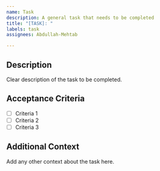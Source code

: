 ```yaml
---
name: Task
description: A general task that needs to be completed
title: "[TASK]: "
labels: task
assignees: Abdullah-Mehtab

---
```


## Description
Clear description of the task to be completed.

## Acceptance Criteria
- [ ] Criteria 1
- [ ] Criteria 2
- [ ] Criteria 3

## Additional Context
Add any other context about the task here.